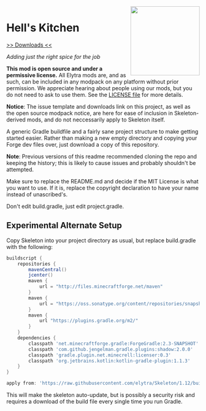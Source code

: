 <img src="https://unascribed.com/f/a231ace4_trumpet.png" align="right" width="180px"/>

# Hell's Kitchen

[>> Downloads <<](https://github.com/elytra/hellskitchen/releases)

*Adding just the right spice for the job*

**This mod is open source and under a permissive license.** All Elytra mods are,
and as such, can be included in any modpack on any platform without prior
permission. We appreciate hearing about people using our mods, but you do not
need to ask to use them. See the [LICENSE file](LICENSE) for more details.

**Notice**: The issue template and downloads link on this project, as
well as the open source modpack notice, are here for ease of inclusion
in Skeleton-derived mods, and do not neccessarily apply to Skeleton itself.

A generic Gradle buildfile and a fairly sane project structure to make
getting started easier. Rather than making a new empty directory and
copying your Forge dev files over, just download a copy of this repository.

**Note**: Previous versions of this readme recommended cloning the repo and
keeping the history; this is likely to cause issues and probably shouldn't
be attempted.

Make sure to replace the README.md and decide if the MIT License is what
you want to use. If it is, replace the copyright declaration to have your
name instead of unascribed's.

Don't edit build.gradle, just edit project.gradle.

## Experimental Alternate Setup

Copy Skeleton into your project directory as usual, but replace build.gradle
with the following:

```gradle
buildscript {
	repositories {
		mavenCentral()
		jcenter()
		maven {
			url = "http://files.minecraftforge.net/maven"
		}
		maven {
			url = "https://oss.sonatype.org/content/repositories/snapshots/"
		}
		maven {
			url "https://plugins.gradle.org/m2/"
		}
	}
	dependencies {
		classpath 'net.minecraftforge.gradle:ForgeGradle:2.3-SNAPSHOT'
		classpath 'com.github.jengelman.gradle.plugins:shadow:2.0.0'
		classpath 'gradle.plugin.net.minecrell:licenser:0.3'
		classpath 'org.jetbrains.kotlin:kotlin-gradle-plugin:1.1.3'
	}
}

apply from: 'https://raw.githubusercontent.com/elytra/Skeleton/1.12/build.gradle'
```

This will make the skeleton auto-update, but is possibly a security risk and
requires a download of the build file every single time you run Gradle.
